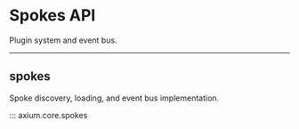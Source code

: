 # Spokes API

Plugin system and event bus.

---

## spokes

Spoke discovery, loading, and event bus implementation.

::: axium.core.spokes
